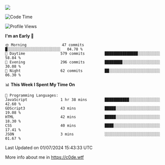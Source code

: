 <a href="https://wakatime.com"><img src="https://wakatime.com/share/@c0dezin/b7f18a7c-ab3a-40b8-8bc7-b1b7bf71f1d6.svg" /></a>

<!--START_SECTION:waka-->
![Code Time](http://img.shields.io/badge/Code%20Time-47%20hrs%2046%20mins-blue)

![Profile Views](http://img.shields.io/badge/Profile%20Views-1-blue)

**I'm an Early 🐤** 

```text
🌞 Morning                47 commits          █░░░░░░░░░░░░░░░░░░░░░░░░   04.78 % 
🌆 Daytime                579 commits         ███████████████░░░░░░░░░░   58.84 % 
🌃 Evening                296 commits         ████████░░░░░░░░░░░░░░░░░   30.08 % 
🌙 Night                  62 commits          ██░░░░░░░░░░░░░░░░░░░░░░░   06.30 % 
```


📊 **This Week I Spent My Time On** 

```text
💬 Programming Languages: 
JavaScript               1 hr 38 mins        ███████████░░░░░░░░░░░░░░   42.60 % 
GDScript3                43 mins             █████░░░░░░░░░░░░░░░░░░░░   19.08 % 
HTML                     42 mins             █████░░░░░░░░░░░░░░░░░░░░   18.30 % 
CSS                      40 mins             ████░░░░░░░░░░░░░░░░░░░░░   17.41 % 
JSON                     3 mins              ░░░░░░░░░░░░░░░░░░░░░░░░░   01.67 % 
```


 Last Updated on 01/07/2024 15:43:33 UTC
<!--END_SECTION:waka-->

More info about me in https://c0de.wtf
